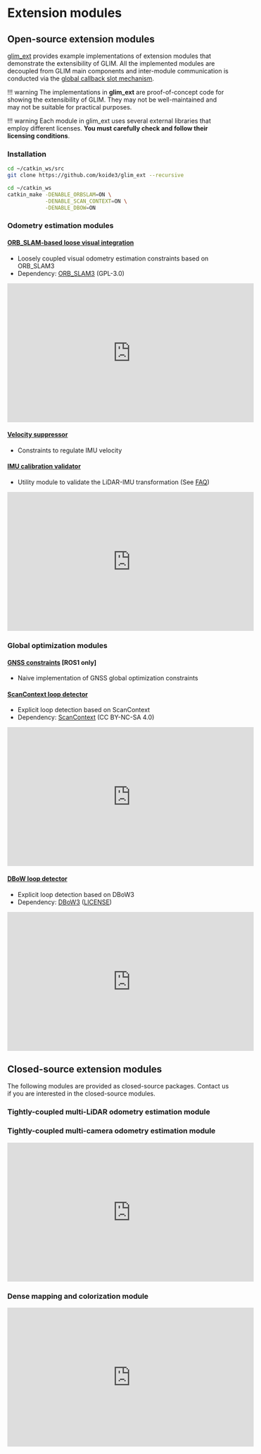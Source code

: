# Extension modules

## Open-source extension modules

[glim_ext](https://github.com/koide3/glim_ext) provides example implementations of extension modules that demonstrate the extensibility of GLIM. All the implemented modules are decoupled from GLIM main components and inter-module communication is conducted via the [global callback slot mechanism](extend.md).

!!! warning
    The implementations in **glim_ext** are proof-of-concept code for showing the extensibility of GLIM. They may not be well-maintained and may not be suitable for practical purposes.

!!! warning
    Each module in glim_ext uses several external libraries that employ different licenses. **You must carefully check and follow their licensing conditions**.

### Installation

```bash
cd ~/catkin_ws/src
git clone https://github.com/koide3/glim_ext --recursive

cd ~/catkin_ws
catkin_make -DENABLE_ORBSLAM=ON \
            -DENABLE_SCAN_CONTEXT=ON \
            -DENABLE_DBOW=ON
```

### Odometry estimation modules

#### [ORB_SLAM-based loose visual integration](https://github.com/koide3/glim_ext/tree/master/modules/frontend/orb_slam_frontend)

- Loosely coupled visual odometry estimation constraints based on ORB_SLAM3
- Dependency: [ORB_SLAM3](https://github.com/UZ-SLAMLab/ORB_SLAM3) (GPL-3.0)

<div class="youtube">
<iframe width="560" height="315" src="https://www.youtube.com/embed/-AGdYyd0ZNQ" title="YouTube video player" frameborder="0" allow="accelerometer; autoplay; clipboard-write; encrypted-media; gyroscope; picture-in-picture" allowfullscreen></iframe>
</div>


#### [Velocity suppressor](https://github.com/koide3/glim_ext/tree/master/modules/frontend/velocity_suppressor)

- Constraints to regulate IMU velocity

#### [IMU calibration validator](https://github.com/koide3/glim_ext/tree/master/modules/frontend/imu_validator)

- Utility module to validate the LiDAR-IMU transformation (See [FAQ](faq.md))

<div class="youtube">
<iframe width="560" height="315" src="https://www.youtube.com/embed/tsOJHTObuqY" title="YouTube video player" frameborder="0" allow="accelerometer; autoplay; clipboard-write; encrypted-media; gyroscope; picture-in-picture" allowfullscreen></iframe>
</div>

### Global optimization modules

#### [GNSS constraints](https://github.com/koide3/glim_ext/tree/master/modules/backend/gnss_backend) [ROS1 only]

- Naive implementation of GNSS global optimization constraints

#### [ScanContext loop detector](https://github.com/koide3/glim_ext/tree/master/modules/backend/scan_context_loop_detector)

- Explicit loop detection based on ScanContext
- Dependency: [ScanContext](https://github.com/irapkaist/scancontext) (CC BY-NC-SA 4.0)

<div class="youtube">
<iframe width="560" height="315" src="https://www.youtube.com/embed/7Pdffxhfg4o" title="YouTube video player" frameborder="0" allow="accelerometer; autoplay; clipboard-write; encrypted-media; gyroscope; picture-in-picture" allowfullscreen></iframe>
</div>

#### [DBoW loop detector](https://github.com/koide3/glim_ext/tree/master/modules/backend/dbow_loop_detector)

- Explicit loop detection based on DBoW3
- Dependency: [DBoW3](https://github.com/rmsalinas/DBow3) ([LICENSE](https://github.com/rmsalinas/DBow3/blob/master/LICENSE.txt))

<div class="youtube">
<iframe width="560" height="315" src="https://www.youtube.com/embed/wMdiIcSE5qg" title="YouTube video player" frameborder="0" allow="accelerometer; autoplay; clipboard-write; encrypted-media; gyroscope; picture-in-picture" allowfullscreen></iframe>
</div>

## Closed-source extension modules

The following modules are provided as closed-source packages. Contact us if you are interested in the closed-source modules.

### Tightly-coupled multi-LiDAR odometry estimation module

### Tightly-coupled multi-camera odometry estimation module

<div class="youtube">
<iframe width="560" height="315" src="https://www.youtube.com/embed/LBogW_6Appg" title="YouTube video player" frameborder="0" allow="accelerometer; autoplay; clipboard-write; encrypted-media; gyroscope; picture-in-picture" allowfullscreen></iframe>
</div>

### Dense mapping and colorization module

<div class="youtube">
<iframe width="560" height="315" src="https://www.youtube.com/embed/PpKKs7S1niM" title="YouTube video player" frameborder="0" allow="accelerometer; autoplay; clipboard-write; encrypted-media; gyroscope; picture-in-picture" allowfullscreen></iframe>
</div>
